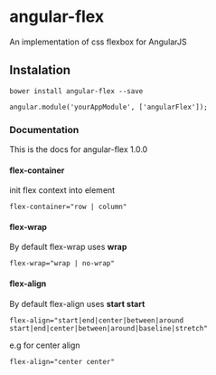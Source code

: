 # angular-flex

An implementation of css flexbox for AngularJS

## Instalation

```bower install angular-flex --save```

```angular.module('yourAppModule', ['angularFlex']); ```

### Documentation

This is the docs for angular-flex 1.0.0

#### flex-container

init flex context into element

```flex-container="row | column"```

#### flex-wrap

By default flex-wrap uses **wrap**

```flex-wrap="wrap | no-wrap"```

#### flex-align

By default flex-align uses **start start**

```flex-align="start|end|center|between|around start|end|center|between|around|baseline|stretch"```

e.g for center align

```flex-align="center center"```
